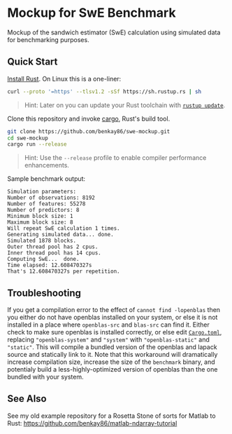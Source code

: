 # Mockup for SwE Benchmark

Mockup of the sandwich estimator (SwE) calculation using simulated data for benchmarking purposes.

## Quick Start

[Install Rust](https://www.rust-lang.org/tools/install). On Linux this is a one-liner:

```bash
curl --proto '=https' --tlsv1.2 -sSf https://sh.rustup.rs | sh
```

> Hint: Later on you can update your Rust toolchain with [`rustup update`](https://rust-lang.github.io/rustup/basics.html).

Clone this repository and invoke [cargo](https://doc.rust-lang.org/cargo/), Rust's build tool.

```bash
git clone https://github.com/benkay86/swe-mockup.git
cd swe-mockup
cargo run --release
```

> Hint: Use the `--release` profile to enable compiler performance enhancements.

Sample benchmark output:
```
Simulation parameters:
Number of observations: 8192
Number of features: 55278
Number of predictors: 8
Minimum block size: 1
Maximum block size: 8
Will repeat SwE calculation 1 times.
Generating simulated data... done.
Simulated 1878 blocks.
Outer thread pool has 2 cpus.
Inner thread pool has 14 cpus.
Computing SwE...  done.
Time elapsed: 12.608470327s
That's 12.608470327s per repetition.
```

## Troubleshooting

If you get a compilation error to the effect of `cannot find -lopenblas` then you either do not have openblas installed on your system, or else it is not installed in a place where `openblas-src` and `blas-src` can find it. Either check to make sure openblas is installed correctly, or else edit [`Cargo.toml`](./Cargo.toml), replacing `"openblas-system"` and `"system"` with `"openblas-static"` and `"static"`. This will compile a bundled version of the openblas and lapack source and statically link to it. Note that this workaround will dramatically increase compilation size, increase the size of the `benchmark` binary, and potentialy build a less-highly-optimized version of openblas than the one bundled with your system.

## See Also

See my old example repository for a Rosetta Stone of sorts for Matlab to Rust: https://github.com/benkay86/matlab-ndarray-tutorial